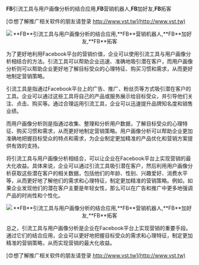 **FB**引流工具与用户画像分析的结合应用,**FB**营销机器人,**FB**加好友,**FB**拓客

[😍想了解推广相关软件的朋友请登录 http://www.vst.tw](http://www.vst.tw)

 <center><img src="https://vst.tw/MP4/tuiguang/png/0.png" alt="**FB**引流工具与用户画像分析的结合应用,**FB**营销机器人,**FB**加好友,**FB**拓客"></center>

为了更好地利用Facebook平台的营销价值，企业可以使用引流工具与用户画像分析相结合的方法。引流工具可以帮助企业迅速、准确地吸引潜在客户，而用户画像分析则可以帮助企业更好地了解目标受众的心理特征、购买习惯和需求，从而更好地制定营销策略。

引流工具是指通过Facebook平台上的广告、推广、粉丝页等方式吸引潜在客户的工具。企业可以通过这些工具将自己的产品或服务展示给目标受众，并引导他们关注、点击、购买等。通过合理运用引流工具，企业可以迅速提升品牌知名度和销售业绩。

而用户画像分析则是指通过收集、整理和分析用户数据，了解目标受众的心理特征、购买习惯和需求，从而更好地制定营销策略。用户画像分析可以帮助企业更加准确地把握目标受众的特点和需求，为企业制定更加精准的产品优化和营销方案提供有效的支持。

将引流工具与用户画像分析相结合，可以让企业在Facebook平台上实现营销的最大化收益。具体来说，企业可以通过引流工具吸引潜在客户，然后利用用户画像分析获取这些潜在客户的相关数据，包括他们的年龄、性别、兴趣爱好、消费水平等，从而更好地了解他们的需求和心理特征，制定更加精准的营销策略。例如，如果企业发现他们的潜在客户主要是年轻女性，那么可以在广告和推广中更多地强调产品的时尚性和个性化。

 <center><img src="https://vst.tw/MP4/tuiguang/png/2.png" alt="**FB**引流工具与用户画像分析的结合应用,**FB**营销机器人,**FB**加好友,**FB**拓客"></center>

总之，引流工具与用户画像分析是企业在Facebook平台上实现营销的重要手段。通过它们的结合应用，企业可以更好地把握目标受众的需求和心理特征，制定更加精准的营销策略，从而实现营销的最大化收益。

[😍想了解推广相关软件的朋友请登录 http://www.vst.tw](http://www.vst.tw)



